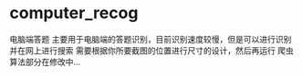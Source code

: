 # computer_recog
电脑端答题
主要用于电脑端的答题识别，目前识别速度较慢，但是可以进行识别并在网上进行搜索
需要根据你所要截图的位置进行尺寸的设计，然后再运行
爬虫算法部分在修改中...

